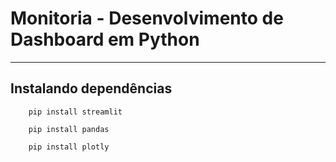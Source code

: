 # Monitoria - Desenvolvimento de Dashboard em Python
---

## Instalando dependências

```shell
    pip install streamlit
```

```shell
    pip install pandas
```

```shell
    pip install plotly
```

